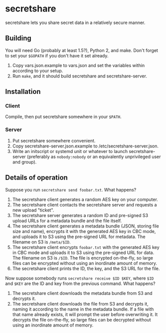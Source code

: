 # secretshare

secretshare lets you share secret data in a relatively secure manner.

## Building

You will need Go (probably at least 1.5?), Python 2, and make.  Don't forget to set your `$GOPATH` if you don't have it set already.

1. Copy vars.json.example to vars.json and set the variables within according to your setup.
2. Run `make`, and it should build secretshare and secretshare-server.

## Installation

### Client

Compile, then put secretshare somewhere in your `$PATH`.

### Server

1. Put secretshare somewhere convenient.
2. Copy secretshare-server.json.example to /etc/secretshare-server.json.
3. Write an initscript or systemd unit or whatever to launch secretshare-server (preferably as `nobody:nobody` or an equivalently unprivileged user and group).

## Details of operation

Suppose you run `secretshare send foobar.txt`.  What happens?

1. The secretshare client generates a random AES key on your computer.
2. The secretshare client contacts the secretshare server and requests a new upload "ticket".
3. The secretshare server generates a random ID and pre-signed S3 upload URLs for a metadata bundle and the file itself.
4. The secretshare client generates a metadata bundle (JSON, storing file size and name), encrypts it with the generated AES key in CBC mode, and uploads it to S3 using the pre-signed URL for metadata.  The filename on S3 is `/meta/$ID`.
5. The secretshare client encrypts `foobar.txt` with the generated AES key in CBC mode and uploads it to S3 using the pre-signed URL for data.  The filename on S3 is `/$ID`.  The file is encrypted on-the-fly, so large files can be encrypted without using an inordinate amount of memory.
6. The secretshare client prints the ID, the key, and the S3 URL for the file.

Now suppose somebody runs `secretshare receive $ID $KEY`, where `$ID` and `$KEY` are the ID and key from the previous command.  What happens?

1. The secretshare client downloads the metadata bundle from S3 and decrypts it.
2. The secretshare client downloads the file from S3 and decrypts it, naming it according to the name in the metadata bundle.  If a file with that name already exists, it will prompt the user before overwriting it.  It decrypts the file on-the-fly, so large files can be decrypted without using an inordinate amount of memory.

